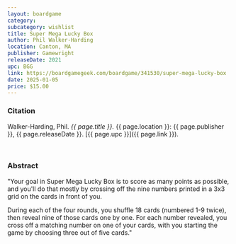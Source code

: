 ```yaml
---
layout: boardgame
category:
subcategory: wishlist
title: Super Mega Lucky Box
author: Phil Walker-Harding
location: Canton, MA
publisher: Gamewright
releaseDate: 2021
upc: BGG
link: https://boardgamegeek.com/boardgame/341530/super-mega-lucky-box
date: 2025-01-05
price: $15.00
---
```


### Citation

Walker-Harding, Phil. *{{ page.title }}.* {{ page.location }}: {{ page.publisher }}, {{ page.releaseDate }}. [{{ page.upc }}]({{ page.link }}).

<br>


### Abstract

"Your goal in Super Mega Lucky Box is to score as many points as possible, and you'll do that mostly by crossing off the nine numbers printed in a 3x3 grid on the cards in front of you.

During each of the four rounds, you shuffle 18 cards (numbered 1-9 twice), then reveal nine of those cards one by one. For each number revealed, you cross off a matching number on one of your cards, with you starting the game by choosing three out of five cards."
